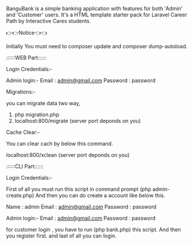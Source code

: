BanguBank is a simple banking application with features for both 'Admin' and 'Customer' users. It's a HTML template starter pack for Laravel Career Path by Interactive Cares students.


👉👉Notice👈👈

Initially You must need to composer update and composer dump-autoload.


::::::WEB Part::::::

Login Credentials:-

Admin login:-
Email : admin@gmail.com
Password : password


Migrations:-

you can migrate data two way,
1. php migration.php
2. localhost:800/migrate (server port deponds on you)

Cache Clear:-

You can clear cach by below this command.

localhost:800/xclean (server port deponds on you)


::::::CLI Part::::::

Login Credentials:-

First of all you must run this script in command prompt (php admin-create.php) 
And then you can do create a account like below this.

Name : admin
Email : admin@gmail.com
Password : password

Admin login:-
Email : admin@gmail.com
Password : password


for customer login , you have to run (php bank.php) this script.
And then you register first. and last of all you can login.

